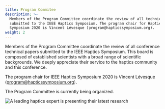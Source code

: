 ```yaml
---
title: Program Commitee
description: >-
  Members of the Program Committee coordinate the review of all technical papers
  submitted to the IEEE Haptics Symposium. The program chair for Haptics
  Symposium 2020 is Vincent Lévesque (program@hapticssymposium.org).
weight: 2
---
```

Members of the Program Committee coordinate the review of all conference technical papers submitted to the IEEE Haptics Symposium. This board is composed of established scientists with a broad range of scientific backgrounds. We deeply appreciate their service to the haptics community and this conference.

The program chair for IEEE Haptics Symposium 2020 is Vincent Lévesque ([program@hapticssymposium.org](program@hapticssymposium.org)).

The Program Committee is currently being organized.

![A leading haptics expert is presenting their latest research](/img/slide-image-5-crop.jpg "A leading haptics expert is presenting their latest research")
